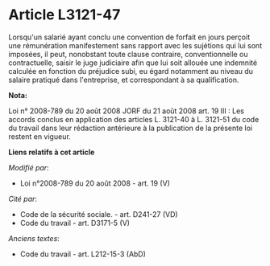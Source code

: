 # Article L3121-47

Lorsqu'un salarié ayant conclu une convention de forfait en jours perçoit une rémunération manifestement sans rapport avec
les sujétions qui lui sont imposées, il peut, nonobstant toute clause contraire, conventionnelle ou contractuelle, saisir le
juge judiciaire afin que lui soit allouée une indemnité calculée en fonction du préjudice subi, eu égard notamment au niveau
du salaire pratiqué dans l'entreprise, et correspondant à sa qualification.

**Nota:**

Loi n° 2008-789 du 20 août 2008 JORF du 21 août 2008 art. 19 III : Les accords conclus en application des articles L. 3121-40
à L. 3121-51 du code du travail dans leur rédaction antérieure à la publication de la présente loi restent en vigueur.

**Liens relatifs à cet article**

_Modifié par_:

  - Loi n°2008-789 du 20 août 2008 - art. 19 (V)

_Cité par_:

  - Code de la sécurité sociale. - art. D241-27 (VD)
  - Code du travail - art. D3171-5 (V)

_Anciens textes_:

  - Code du travail - art. L212-15-3 (AbD)

